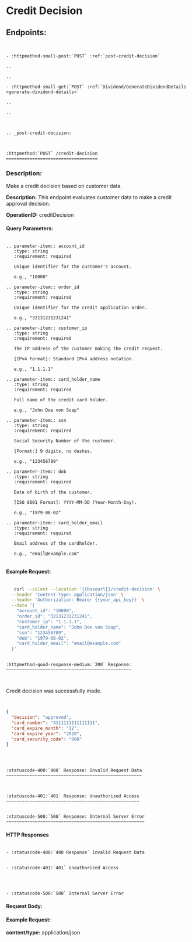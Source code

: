 




# Credit Decision











## Endpoints:






```{eval-rst}


- :httpmethod-small-post:`POST` :ref:`post-credit-decision`

..

..

- :httpmethod-small-get:`POST` :ref:`Dividend/GenerateDividendDetails <generate-dividend-details>`

..

..


```




```{eval-rst}

.. _post-credit-decision:



:httpmethod:`POST` /credit-decision
===================================
```











### Description:


Make a credit decision based on customer data.


**Description:** This endpoint evaluates customer data to make a credit approval decision.


**OperationID:** creditDecision



#### Query Parameters:


```{eval-rst}

.. parameter-item:: account_id
   :type: string
   :requirement: required

   Unique identifier for the customer's account.

   e.g., "10000"

.. parameter-item:: order_id
   :type: string
   :requirement: required

   Unique identifier for the credit application order.

   e.g., "32131231231241"

.. parameter-item:: customer_ip
   :type: string
   :requirement: required

   The IP address of the customer making the credit request.

   [IPv4 Format]: Standard IPv4 address notation.

   e.g., "1.1.1.1"

.. parameter-item:: card_holder_name
   :type: string
   :requirement: required

   Full name of the credit card holder.

   e.g., "John Doe von Soap"

.. parameter-item:: ssn
   :type: string
   :requirement: required

   Social Security Number of the customer.

   [Format:] 9 digits, no dashes.

   e.g., "123456789"

.. parameter-item:: dob
   :type: string
   :requirement: required

   Date of birth of the customer.

   [ISO 8601 Format]: YYYY-MM-DD (Year-Month-Day).

   e.g., "1979-08-02"

.. parameter-item:: card_holder_email
   :type: string
   :requirement: required

   Email address of the cardholder.

   e.g., "email@example.com"


```


#### Example Request:


```bash

   curl --silent --location '{{baseurl}}/credit-decision' \
  --header 'Content-Type: application/json' \
  --header 'Authorization: Bearer {{your_api_key}}' \
  --data '{
    "account_id": "10000",
    "order_id": "32131231231241",
    "customer_ip": "1.1.1.1",
    "card_holder_name": "John Doe von Soap",
    "ssn": "123456789",
    "dob": "1979-08-02",
    "card_holder_email": "email@example.com"
  }'
```


```{eval-rst}

:httpmethod-good-response-medium:`200` Response:
~~~~~~~~~~~~~~~~~~~~~~~~~~~~~~~~~~~~~~~~~~~~~~~~



```

Credit decision was successfully made.


```json


{
  "decision": "approved",
  "card_number": "4111111111111111",
  "card_expire_month": "12",
  "card_expire_year": "2028",
  "card_security_code": "000"
}




```



```{eval-rst}

:statuscode-400:`400` Response: Invalid Request Data
~~~~~~~~~~~~~~~~~~~~~~~~~~~~~~~~~~~~~~~~~~~~~~~~~~~~


```




```{eval-rst}

:statuscode-401:`401` Response: Unauthorized Access
~~~~~~~~~~~~~~~~~~~~~~~~~~~~~~~~~~~~~~~~~~~~~~~~~~~

```


```{eval-rst}

:statuscode-500:`500` Response: Internal Server Error
~~~~~~~~~~~~~~~~~~~~~~~~~~~~~~~~~~~~~~~~~~~~~~~~~~~~~

```

#### HTTP Responses



```{eval-rst}

- :statuscode-400:`400 Response` Invalid Request Data

```


```{eval-rst}

- :statuscode-401:`401` Unauthorized Access


```

```{eval-rst}


- :statuscode-500:`500` Internal Server Error

```





####  Request Body:





#### Example Request:


**content/type:** application/json



